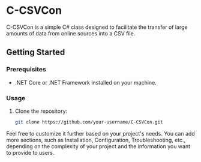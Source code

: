 # C-CSVCon

C-CSVCon is a simple C# class designed to facilitate the transfer of large amounts of data from online sources into a CSV file.

## Getting Started

### Prerequisites

- .NET Core or .NET Framework installed on your machine.

### Usage

1. Clone the repository:

   ```bash
   git clone https://github.com/your-username/C-CSVCon.git

Feel free to customize it further based on your project's needs. You can add more sections, such as Installation, Configuration, Troubleshooting, etc., depending on the complexity of your project and the information you want to provide to users.
